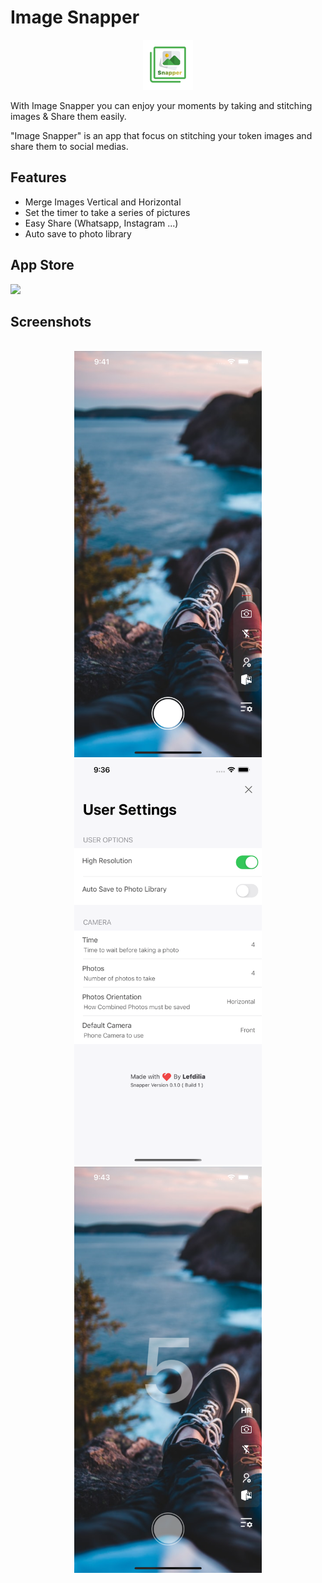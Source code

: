 # Image Snapper
 <p align="center">
 <a href="#"><img src="screenshots/appIcon.png"></a>
 </p>

With Image Snapper you can enjoy your moments by taking and stitching images & Share them easily.

"Image Snapper" is an app that focus on stitching your token images and share them to social medias.

## Features
- Merge Images Vertical and Horizontal
- Set the timer to take a series of pictures
- Easy Share (Whatsapp, Instagram ...)
- Auto save to photo library

## App Store
<a href="https://apps.apple.com/gb/app/image-snapper/id1583577527" rel="noopener" target="_blank"><img height="50" src="https://developer.apple.com/assets/elements/icons/app-store/app-store-64x64.png"></a>

## Screenshots
<p align="center">
<br/>
<img src="screenshots/1.png" width="300"><br/>
<img src="screenshots/3.png" width="300"><br/>
<img src="screenshots/2.png" width="300"><br/>
</p>